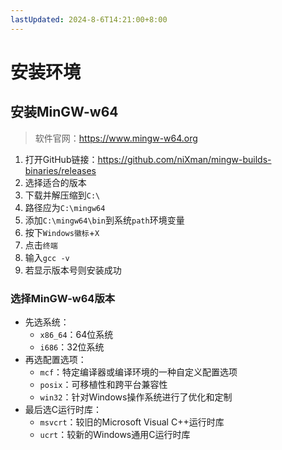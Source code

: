 ```yaml
---
lastUpdated: 2024-8-6T14:21:00+8:00
---
```


# 安装环境

## 安装MinGW-w64

> 软件官网：<https://www.mingw-w64.org>

1. 打开GitHub链接：<https://github.com/niXman/mingw-builds-binaries/releases>
2. 选择适合的版本
3. 下载并解压缩到```C:\```
4. 路径应为```C:\mingw64```
5. 添加```C:\mingw64\bin```到系统```path```环境变量
6. 按下```Windows徽标```+```X```
7. 点击```终端```
8. 输入```gcc -v```
9. 若显示版本号则安装成功

### 选择MinGW-w64版本

- 先选系统：
  - ```x86_64```：64位系统
  - ```i686```：32位系统
- 再选配置选项：
  - ```mcf```：特定编译器或编译环境的一种自定义配置选项
  - ```posix```：可移植性和跨平台兼容性
  - ```win32```：针对Windows操作系统进行了优化和定制
- 最后选C运行时库：
  - ```msvcrt```：较旧的Microsoft Visual C++运行时库
  - ```ucrt```：较新的Windows通用C运行时库